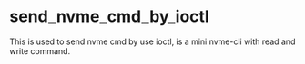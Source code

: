 # send_nvme_cmd_by_ioctl
This is used to send nvme cmd by use ioctl, is a mini  nvme-cli with read and write command.
